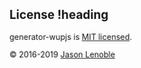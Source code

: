 ## License !heading

generator-wupjs is [MIT licensed](./LICENSE).

© 2016-2019 [Jason Lenoble](mailto:jason.lenoble@gmail.com)
